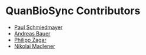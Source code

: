 <!--

This source file is part of the QuanBioSync based on the Stanford Spezi Template Application project

SPDX-FileCopyrightText: 2025 Stanford University

SPDX-License-Identifier: MIT

-->

QuanBioSync Contributors
=================================

* [Paul Schmiedmayer](https://github.com/PSchmiedmayer)
* [Andreas Bauer](https://github.com/Supereg)
* [Philipp Zagar](https://github.com/philippzagar)
* [Nikolai Madlener](https://github.com/NikolaiMadlener)